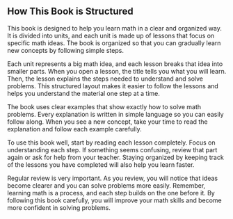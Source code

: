 ## How This Book is Structured

This book is designed to help you learn math in a clear and organized way. It is divided into units, and each unit is made up of lessons that focus on specific math ideas. The book is organized so that you can gradually learn new concepts by following simple steps.

Each unit represents a big math idea, and each lesson breaks that idea into smaller parts. When you open a lesson, the title tells you what you will learn. Then, the lesson explains the steps needed to understand and solve problems. This structured layout makes it easier to follow the lessons and helps you understand the material one step at a time.

The book uses clear examples that show exactly how to solve math problems. Every explanation is written in simple language so you can easily follow along. When you see a new concept, take your time to read the explanation and follow each example carefully.

To use this book well, start by reading each lesson completely. Focus on understanding each step. If something seems confusing, review that part again or ask for help from your teacher. Staying organized by keeping track of the lessons you have completed will also help you learn faster.

Regular review is very important. As you review, you will notice that ideas become clearer and you can solve problems more easily. Remember, learning math is a process, and each step builds on the one before it. By following this book carefully, you will improve your math skills and become more confident in solving problems.

